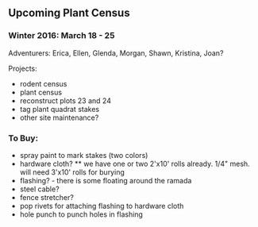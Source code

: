 ## Upcoming Plant Census
 
### Winter 2016: March 18 - 25

Adventurers: Erica, Ellen, Glenda, Morgan, Shawn, Kristina, Joan?

Projects:
* rodent census
* plant census
* reconstruct plots 23 and 24  
* tag plant quadrat stakes
* other site maintenance?

### To Buy: 
* spray paint to mark stakes (two colors)
* hardware cloth?
** we have one or two 2'x10' rolls already. 1/4" mesh. will need 3'x10' rolls for burying 
* flashing? - there is some floating around the ramada
* steel cable?
* fence stretcher?
* pop rivets for attaching flashing to hardware cloth
* hole punch to punch holes in flashing


 